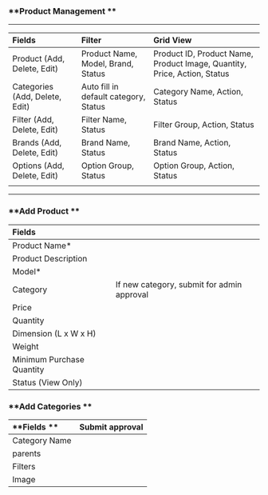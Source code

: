### **Product Management **

---

| **Fields** | **Filter** | **Grid View** |
| :--- | :--- | :--- |
| Product \(Add, Delete, Edit\) | Product Name, Model, Brand, Status | Product ID, Product Name, Product Image, Quantity, Price, Action, Status |
| Categories \(Add, Delete, Edit\) | Auto fill in default category, Status  | Category Name, Action, Status |
| Filter \(Add, Delete, Edit\) | Filter Name, Status | Filter Group, Action, Status |
| Brands \(Add, Delete, Edit\) | Brand Name, Status | Brand Name, Action, Status |
| Options \(Add, Delete, Edit\) | Option Group, Status | Option Group, Action, Status |
|  |  |  |

---

### **Add Product **

| **Fields** |  |
| :--- | :--- |
| Product Name\* |  |
| Product Description |  |
| Model\* |  |
| Category | If new category, submit for admin approval |
| Price |  |
| Quantity |  |
| Dimension \(L x W x H\) |  |
| Weight |  |
| Minimum Purchase Quantity |  |
| Status \(View Only\) |  |

### **Add Categories **

| **Fields ** | **Submit approval** |
| :--- | :--- |
| Category Name |  |
| parents |  |
| Filters |  |
| Image |  |



